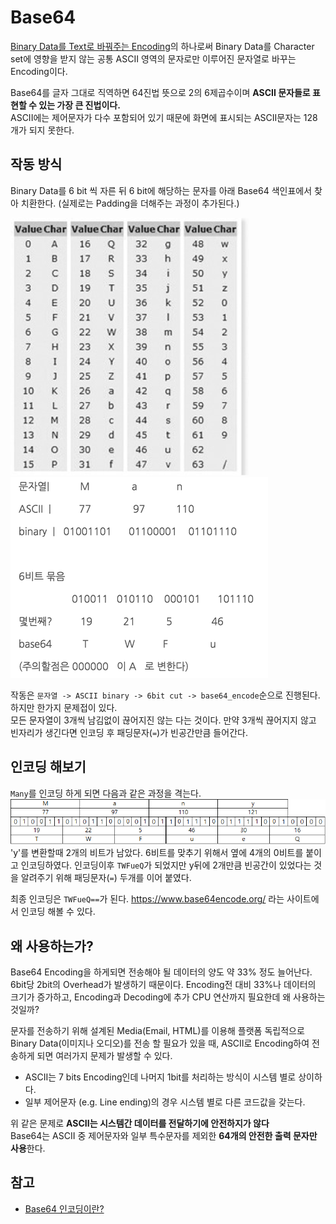 # Base64
[Binary Data를 Text로 바꿔주는 Encoding](https://en.wikipedia.org/wiki/Binary-to-text_encoding)의 하나로써 Binary Data를 Character set에 영향을 받지 않는 공통 ASCII 영역의 문자로만 이루어진 문자열로 바꾸는 Encoding이다.

Base64를 글자 그대로 직역하면 64진법 뜻으로 2의 6제곱수이며 **ASCII 문자들로 표현할 수 있는 가장 큰 진법이다.**   
ASCII에는 제어문자가 다수 포함되어 있기 때문에 화면에 표시되는 ASCII문자는 128개가 되지 못한다.  

## 작동 방식
Binary Data를 6 bit 씩 자른 뒤 6 bit에 해당하는 문자를 아래 Base64 색인표에서 찾아 치환한다.
(실제로는 Padding을 더해주는 과정이 추가된다.)    

![색인표](./base64_board.png)
![작동법](./base64_running.png)

작동은 `문자열 -> ASCII binary -> 6bit cut -> base64_encode`순으로 진행된다.
하지만 한가지 문제접이 있다.   
모든 문자열이 3개씩 남김없이 끊어지진 않는 다는 것이다.
만약 3개씩 끊어지지 않고 빈자리가 생긴다면 인코딩 후 패딩문자(`=`)가 빈공간만큼 들어간다.

## 인코딩 해보기
`Many`를 인코딩 하게 되면 다음과 같은 과정을 격는다.
![인코딩](./base64_Many_encoding.png)
'y'를 변환할때 2개의 비트가 남았다. 
6비트를 맞추기 위해서 옆에 4개의 0비트를 붙이고 인코딩하였다.
인코딩이후 `TWFueQ`가 되었지만 y뒤에 2개만큼 빈공간이 있었다는 것을 알려주기 위해 패딩문자(`=`) 두개를 이어 붙였다.

최종 인코딩은 `TWFueQ==`가 된다.
https://www.base64encode.org/ 라는 사이트에서 인코딩 해볼 수 있다.

## 왜 사용하는가?
Base64 Encoding을 하게되면 전송해야 될 데이터의 양도 약 33% 정도 늘어난다.
6bit당 2bit의 Overhead가 발생하기 때문이다.
Encoding전 대비 33%나 데이터의 크기가 증가하고, Encoding과 Decoding에 추가 CPU 연산까지 필요한데 왜 사용하는 것일까?

문자를 전송하기 위해 설계된 Media(Email, HTML)를 이용해 플랫폼 독립적으로 Binary Data(이미지나 오디오)를 전송 할 필요가 있을 때, ASCII로 Encoding하여 전송하게 되면 여러가지 문제가 발생할 수 있다. 
* ASCII는 7 bits Encoding인데 나머지 1bit를 처리하는 방식이 시스템 별로 상이하다.
* 일부 제어문자 (e.g. Line ending)의 경우 시스템 별로 다른 코드값을 갖는다.

위 같은 문제로 **ASCII는 시스템간 데이터를 전달하기에 안전하지가 않다**   
Base64는 ASCII 중 제어문자와 일부 특수문자를 제외한 **64개의 안전한 출력 문자만 사용**한다.



## 참고
* [Base64 인코딩이란?](https://effectivesquid.tistory.com/entry/Base64-%EC%9D%B8%EC%BD%94%EB%94%A9%EC%9D%B4%EB%9E%80)